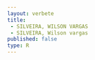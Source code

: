 ```yaml
---
layout: verbete
title:
 - SILVEIRA, WILSON VARGAS
 - SILVEIRA, Wilson vargas
published: false
type: R
---
```


